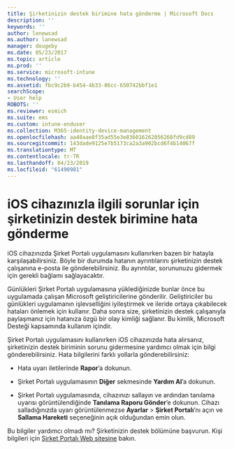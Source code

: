 ```yaml
---
title: Şirketinizin destek birimine hata gönderme | Microsoft Docs
description: ''
keywords: ''
author: lenewsad
ms.author: lanewsad
manager: dougeby
ms.date: 05/23/2017
ms.topic: article
ms.prod: ''
ms.service: microsoft-intune
ms.technology: ''
ms.assetid: fbc9c2b9-b454-4b33-86cc-650742bbf1e1
searchScope:
- User help
ROBOTS: ''
ms.reviewer: esmich
ms.suite: ems
ms.custom: intune-enduser
ms.collection: M365-identity-device-management
ms.openlocfilehash: aa48aae8f35ad55e3e836016262056268fd9cd89
ms.sourcegitcommit: 143dade9125e7b5173ca2a3a902bcd6f4b14067f
ms.translationtype: MT
ms.contentlocale: tr-TR
ms.lasthandoff: 04/23/2019
ms.locfileid: "61490981"
---
```

# <a name="send-errors-to-your-company-support-for-issues-with-your-ios-device"></a>iOS cihazınızla ilgili sorunlar için şirketinizin destek birimine hata gönderme
iOS cihazınızda Şirket Portalı uygulamasını kullanırken bazen bir hatayla karşılaşabilirsiniz. Böyle bir durumda hatanın ayrıntılarını şirketinizin destek çalışanına e-posta ile gönderebilirsiniz. Bu ayrıntılar, sorununuzu gidermek için gerekli bağlamı sağlayacaktır.

Günlükleri Şirket Portalı uygulamasına yüklediğinizde bunlar önce bu uygulamada çalışan Microsoft geliştiricilerine gönderilir. Geliştiriciler bu günlükleri uygulamanın işlevselliğini iyileştirmek ve ileride ortaya çıkabilecek hataları önlemek için kullanır. Daha sonra size, şirketinizin destek çalışanıyla paylaşmanız için hatanıza özgü bir olay kimliği sağlanır. Bu kimlik, Microsoft Desteği kapsamında kullanım içindir.

Şirket Portalı uygulamasını kullanırken iOS cihazınızda hata alırsanız, şirketinizin destek biriminin sorunu gidermesine yardımcı olmak için bilgi gönderebilirsiniz. Hata bilgilerini farklı yollarla gönderebilirsiniz:

-   Hata uyarı iletilerinde **Rapor**’a dokunun.

-   Şirket Portalı uygulamasının **Diğer** sekmesinde **Yardım Al**’a dokunun.

-   Şirket Portalı uygulamasında, cihazınızı sallayın ve ardından tanılama uyarısı görüntülendiğinde **Tanılama Raporu Gönder**’e dokunun. Cihazı salladığınızda uyarı görüntülenmezse **Ayarlar** > **Şirket Portalı**’nı açın ve **Sallama Hareketi** seçeneğinin açık olduğundan emin olun.

Bu bilgiler yardımcı olmadı mı? Şirketinizin destek bölümüne başvurun. Kişi bilgileri için [Şirket Portalı Web sitesine](https://go.microsoft.com/fwlink/?linkid=2010980) bakın.
